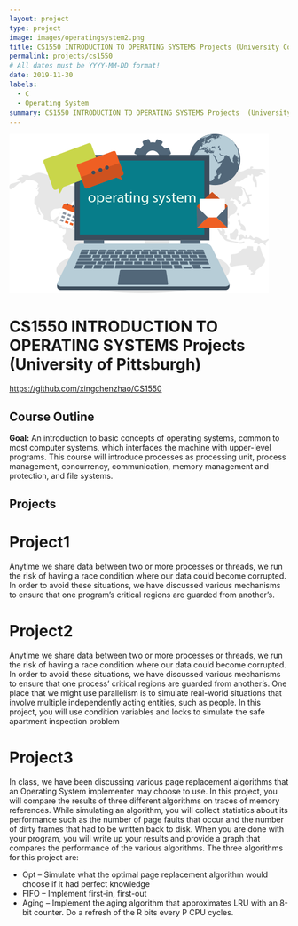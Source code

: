 ```yaml
---
layout: project
type: project
image: images/operatingsystem2.png
title: CS1550 INTRODUCTION TO OPERATING SYSTEMS Projects (University Course)
permalink: projects/cs1550
# All dates must be YYYY-MM-DD format!
date: 2019-11-30
labels:
  - C
  - Operating System
summary: CS1550 INTRODUCTION TO OPERATING SYSTEMS Projects  (University of Pittsburgh)
---
```


<div class="ui small rounded images">
  <img class="ui image" src="../images/operatingsystem2.png">
</div>

# CS1550 INTRODUCTION TO OPERATING SYSTEMS Projects  (University of Pittsburgh)

https://github.com/xingchenzhao/CS1550

## Course Outline

**Goal:**
An introduction to basic concepts of operating systems, common to most computer systems, which interfaces the machine with upper-level programs. This course will introduce processes as processing unit, process management, concurrency, communication, memory management and protection, and file systems.
## Projects

# Project1
Anytime we share data between two or more processes or threads, we run the risk of having a race condition where our data could become corrupted. In order to avoid these situations, we have discussed various mechanisms to ensure that one program’s critical regions are guarded from another’s.
# Project2
Anytime we share data between two or more processes or threads, we run the risk of having a race condition where our data could become corrupted. In order to avoid these situations, we have discussed various mechanisms to ensure that one process’ critical regions are guarded from another’s.
One place that we might use parallelism is to simulate real-world situations that involve multiple independently acting entities, such as people. In this project, you will use condition variables and locks to simulate the safe apartment inspection problem
# Project3
In class, we have been discussing various page replacement algorithms that an Operating System implementer may choose to use. In this project, you will compare the results of three different algorithms on traces of memory references. While simulating an algorithm, you will collect statistics about its performance such as the number of page faults that occur and the number of dirty frames that had to be written back to disk. When you are done with your program, you will write up your results and provide a graph that compares the performance of the various algorithms.
The three algorithms for this project are:
* Opt – Simulate what the optimal page replacement algorithm would choose if it had perfect knowledge
* FIFO – Implement first-in, first-out
* Aging – Implement the aging algorithm that approximates LRU with an 8-bit counter. Do a refresh of the R bits every P CPU cycles.

